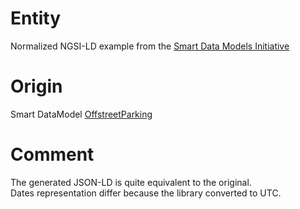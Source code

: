 # Entity

Normalized NGSI-LD example from the [Smart Data Models Initiative](https://smartdatamodels.org/)

# Origin

Smart DataModel [OffstreetParking](https://smart-data-models.github.io/dataModel.WasteManagement/WasteContainer/examples/example-normalized.jsonld)

# Comment

The generated JSON-LD is quite equivalent to the original.<br>
Dates representation differ because the library converted to UTC.

